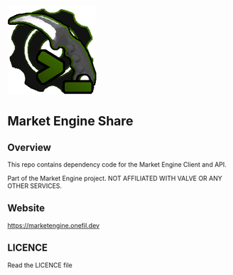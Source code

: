 ![](readme_assets/market_engine_share.png)
# Market Engine Share
## Overview
This repo contains dependency code for the Market Engine Client and API.  

Part of the Market Engine project. NOT AFFILIATED WITH VALVE OR ANY OTHER SERVICES.
## Website
https://marketengine.onefil.dev
## LICENCE
Read the LICENCE file

